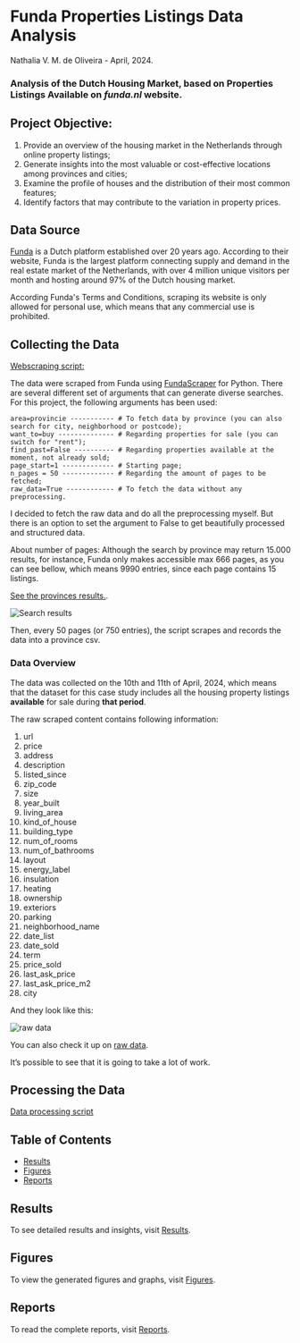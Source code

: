 
# Funda Properties Listings Data Analysis 

Nathalia V. M. de Oliveira - April, 2024.

### Analysis of the Dutch Housing Market, based on Properties Listings Available on *funda.nl* website.

## Project Objective:
1. Provide an overview of the housing market in the Netherlands through online property listings;
2. Generate insights into the most valuable or cost-effective locations among provinces and cities;
3. Examine the profile of houses and the distribution of their most common features;
4. Identify factors that may contribute to the variation in property prices.

## Data Source

[Funda](https://www.funda.nl/) is a Dutch platform established over 20 years ago. According to their website, Funda is the largest platform connecting supply and demand in the real estate market of the Netherlands, with over 4 million unique visitors per month and hosting around 97% of the Dutch housing market.

According Funda's Terms and Conditions, scraping its website is only allowed for personal use, which means that any commercial use is prohibited.


## Collecting the Data

[Webscraping script:](/src/webscraping_script.py)

The data were scraped from Funda using [FundaScraper](https://github.com/whchien/funda-scraper) for Python.
There are several different set of arguments that can generate diverse searches.
For this project, the following arguments has been used:

```
area=provincie ----------- # To fetch data by province (you can also search for city, neighborhood or postcode);
want_to=buy -------------- # Regarding properties for sale (you can switch for "rent");
find_past=False ---------- # Regarding properties available at the moment, not already sold;
page_start=1 ------------- # Starting page;
n_pages = 50 ------------- # Regarding the amount of pages to be fetched;
raw_data=True ------------ # To fetch the data without any preprocessing.
```
I decided to fetch the raw data and do all the preprocessing myself. But there is an option to set the argument to False to get beautifully processed and structured data.

About number of pages: 
Although the search by province may return 15.000 results, for instance, Funda only makes accessible max 666 pages, as you can see bellow, which means 9990 entries, since each page contains 15 listings.

[See the provinces results.](https://www.funda.nl/koop/bladeren/). 

![Search results](/figures/fig1.png)


Then, every 50 pages (or 750 entries), the script scrapes and records the data into a province csv.

### Data Overview

The data was collected on the 10th and 11th of April, 2024, which means that the dataset for this case study includes all the housing property listings **available** for sale during **that period**.

The raw scraped content contains following information:

1. url
2. price
3. address
4. description
5. listed_since
6. zip_code
7. size
8. year_built
9. living_area
10. kind_of_house
11. building_type
12. num_of_rooms
13. num_of_bathrooms
14. layout
15. energy_label
16. insulation
17. heating
18. ownership
19. exteriors
20. parking
21. neighborhood_name
22. date_list
23. date_sold
24. term
25. price_sold
26. last_ask_price
27. last_ask_price_m2
28. city

And they look like this:

![raw data](/figures/raw1.png)

You can also check it up on [raw data](/data/raw/).

It’s possible to see that it is going to take a lot of work.


## Processing the Data

[Data processing script](/src/data_processing_script.py)

## Table of Contents

- [Results](results.md)
- [Figures](figures.md)
- [Reports](reports.md)

## Results

To see detailed results and insights, visit [Results](results.md).

## Figures

To view the generated figures and graphs, visit [Figures](figures.md).

## Reports

To read the complete reports, visit [Reports](reports.md).
